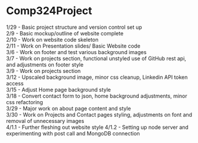 # Comp324Project
1/29 - Basic project structure and version control set up\
2/9 - Basic mockup/outline of website complete\
2/10 - Work on website code skeleton\
2/11 - Work on Presentation slides/ Basic Website code\
3/6 - Work on footer and test various background images \
3/7 - Work on projects section, functional unstyled use of GitHub rest api, and adjustments on footer style\
3/9 - Work on projects section\
3/12 - Upscaled background image, minor css cleanup, Linkedin API token access\
3/15 - Adjust Home page background style\
3/18 - Convert contact form to json, home background adjustments, minor css refactoring\
3/29 - Major work on about page content and style\
3/30 - Work on Projects and Contact pages styling, adjustments on font and removal of unnecessary images \
4/1.1 - Further fleshing out website style
4/1.2 - Setting up node server and experimenting with post call and MongoDB connection
